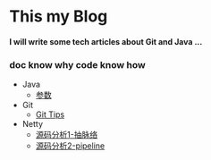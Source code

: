 
# This  my  Blog 

#### I will write some tech articles about Git and Java ...
###  doc know why code know how
- Java
   - [参数](https://github.com/prgitpr/Blog/blob/master/Java/%E5%8F%82%E6%95%B0.md)
- Git
   - [Git Tips](https://github.com/prgitpr/Blog/blob/master/GIt/Git%20Tips.md)
- Netty
    - [源码分析1-抽脉络](https://github.com/prgitpr/Blog/blob/master/Netty/%E6%BA%90%E7%A0%81%E5%88%86%E6%9E%901-%E6%8A%BD%E8%84%89%E7%BB%9C.md)
    - [源码分析2-pipeline](https://github.com/prgitpr/Blog/blob/master/Netty/%E6%BA%90%E7%A0%81%E5%88%86%E6%9E%901-%E6%8A%BD%E8%84%89%E7%BB%9C.md)
